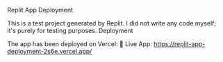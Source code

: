 Replit App Deployment

This is a test project generated by Replit. I did not write any code myself; it's purely for testing purposes.
Deployment

The app has been deployed on Vercel:
🔗 Live App: https://replit-app-deployment-2s6e.vercel.app/

